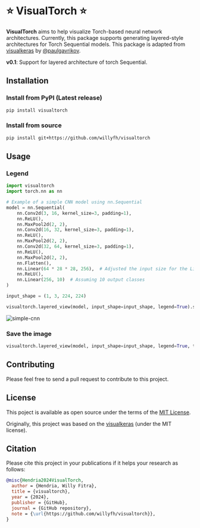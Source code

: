 # ⭐ VisualTorch ⭐

**VisualTorch** aims to help visualize Torch-based neural network architectures. Currently, this package supports generating layered-style architectures for Torch Sequential models. This package is adapted from [visualkeras](https://github.com/paulgavrikov/visualkeras) by [@paulgavrikov](https://github.com/paulgavrikov).

**v0.1**: Support for layered architecture of torch Sequential.

## Installation

### Install from PyPI (Latest release)

```bash
pip install visualtorch
```

### Install from source

```bash
pip install git+https://github.com/willyfh/visualtorch
```

## Usage

### Legend

```python
import visualtorch
import torch.nn as nn

# Example of a simple CNN model using nn.Sequential
model = nn.Sequential(
    nn.Conv2d(3, 16, kernel_size=3, padding=1),
    nn.ReLU(),
    nn.MaxPool2d(2, 2),
    nn.Conv2d(16, 32, kernel_size=3, padding=1),
    nn.ReLU(),
    nn.MaxPool2d(2, 2),
    nn.Conv2d(32, 64, kernel_size=3, padding=1),
    nn.ReLU(),
    nn.MaxPool2d(2, 2),
    nn.Flatten(),
    nn.Linear(64 * 28 * 28, 256),  # Adjusted the input size for the Linear layer
    nn.ReLU(),
    nn.Linear(256, 10)  # Assuming 10 output classes
)

input_shape = (1, 3, 224, 224)

visualtorch.layered_view(model, input_shape=input_shape, legend=True).show() # display using your system viewer
```

![simple-cnn](https://github.com/willyfh/visualtorch/assets/5786636/9b646fac-c336-4253-ac01-8f3e6b2fcc0b)

### Save the image

```python
visualtorch.layered_view(model, input_shape=input_shape, legend=True, to_file='output.png') # write to disk
```

## Contributing

Please feel free to send a pull request to contribute to this project.

## License

This poject is available as open source under the terms of the [MIT License](https://github.com/willyfh/visualtorch/blob/update-readme/LICENSE).

Originally, this project was based on the [visualkeras](https://github.com/paulgavrikov/visualkeras) (under the MIT license).

## Citation

Please cite this project in your publications if it helps your research as follows:

```bibtex
@misc{Hendria2024VisualTorch,
  author = {Hendria, Willy Fitra},
  title = {visualtorch},
  year = {2024},
  publisher = {GitHub},
  journal = {GitHub repository},
  note = {\url{https://github.com/willyfh/visualtorch}},
}
```
